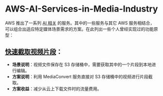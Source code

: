 # AWS-AI-Services-in-Media-Industry

AWS 推出了一系列 [AI 相关](https://aws.amazon.com/cn/machine-learning/ai-services/) 的服务。其中的一些服务与其它 AWS 服务相结合，可以组合出适应特定媒体场景需求的方案。在此列出一些个人曾经实现过的功能原型：

## [快速截取视频片段](quick-clips/QuickClips-deploy-CHN.md)：  

- **场景说明**：视频文件保存在 S3 存储桶中，需要获取其中的一个片段到本地进行编辑。
- **方案说明**：利用 MediaConvert 服务直接对 S3 存储桶中的视频进行片段截取。
- **方案收益**：减少从云上下载文件时的流量费用。

